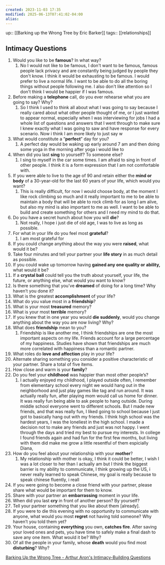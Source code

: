 ```yaml
---
created: 2023-11-03 17:35
modified: 2025-06-13T07:41:02-04:00
alias: 
---
```

up:: [[Barking up the Wrong Tree by Eric Barker]]
tags:: [[relationships]]

## Intimacy Questions

1. Would you like to be **famous**? In what way?
	1. No I would not like to be famous, I don't want to be famous, famous people lack privacy and are constantly being judged by people they don't know. I think it would be exhausting to be famous. I would prefer to live a normal life. I want to be able to do all the boring things without people following me. I also don't like attention so I don't think I would be happier if I was famous.
2. Before making a **telephone** call, do you ever rehearse what you are going to say? Why?
	1. So I think I used to think all about what I was going to say because I really cared about what other people thought of me, or I just wanted to appear normal, especially when I was interviewing for jobs I had a whole list of questions and answers that I went through to make sure I knew exactly what I was going to saw and have response for every scenario. Now i think I am more likely to just say w
3. What would constitute a “**perfect**” day for you?
	1. A perfect day would be waking up early around 7 am and then doing some yoga in the morning after yoga i would like to 
4. When did you last **sing** to yourself? To someone else?
	1. I sing to myself in the car some times. I am afraid to sing in front of other people. I think it is a form expression that I am not comfortable with.
5. If you were able to live to the age of 90 and retain either the **mind or body** of a 30-year-old for the last 60 years of your life, which would you want?
	1. This is really difficult, for now I would choose body, at the moment I like rock climbing so much and it really important to me to be able to maintain a body that will be able to rock climb for as long I am alive, but also my mind is also important to me as well. I want to be able to build and create something for others and I need my mind to do that.
6. Do you have a secret hunch about how you will **die**?
	1. Not really, I hope i just die of old age, I was to live as long as possible.
7. For what in your life do you feel most **grateful**?
	1. I am most grateful for 
8. If you could change anything about the way you were **raised**, what would it be?
9. Take four minutes and tell your partner your **life story** in as much detail as possible.
10. If you could wake up tomorrow having **gained any one quality or ability,** what would it be?
11. If a **crystal ball** could tell you the truth about yourself, your life, the future, or anything else, what would you want to know?
12. Is there something that you’ve **dreamed** of doing for a long time? Why haven’t you done it?
13. What is the greatest **accomplishment** of your life?
14. What do you value most in a **friendship**?
15. What is your most **treasured** memory?
16. What is your most **terrible** memory?
17. If you knew that in one year you would **die suddenly**, would you change anything about the way you are now living? Why?
18. What does **friendship** mean to you?
	1. Friendship is like another me, I think friendships are one the most important aspects on my life. Friends account for a large percentage of my happiness. Studies have shown that friendships are much more correlated with happiness than a romantic partner. 
19. What roles do **love and affection** play in your life?
20. Alternate sharing something you consider a positive characteristic of your partner. Share a total of five items.
21. How close and warm is your **family**?
22. Do you feel your **childhood** was happier than most other people’s?
	1. I actually enjoyed my childhood, I played outside often, I remember from elementary school every night we would hang out in the neighborhood and just play games like tag and run around. It was actually really fun, after playing mom would call us home for dinner. It was really fun being able to ask people to hang outside. During middle school everyone went to different schools. But I made new friends, and that was really fun, I liked going to school because I just got to basically hang out with my friends. I think high school was the hardest years, I was the loneliest in the high school. I made a decision not to make any friends and just was not happy. I went through the days and tried my best to pursue my interests. In college I found friends again and had fun for the first few months, but living with them did make me grow a little resentful of them espicially Diana, 
23. How do you feel about your relationship with your **mother**?
	1. My relationship with mother is okay, I think it could be better, I wish I was a lot closer to her than I actually am but I think the biggest barrier is my ability to communicate, I think growing up the US, i never really learned to speak Chinese, my goal is really because to speak chinese fluently, i reall
24. If you were going to become a close friend with your partner, please share what would be important for them to know.
25. Share with your partner an **embarrassing** moment in your life.
26. When did you last **cry** in front of another person? By yourself?
27. Tell your partner something that you like about them [already].
28. If you were to die this evening with no opportunity to communicate with anyone, what would you most **regret** not having told someone? Why haven’t you told them yet?
29. Your house, containing **everything** you own, **catches fire**. After saving your loved ones and pets, you have time to safely make a final dash to save any one item. What would it be? Why?
30. Of all the people in your family, whose **death** would you find most **disturbing**? Why?



[Barking Up the Wrong Tree - Arthur Aron's Intimacy-Building Questions](https://bakadesuyo.com/aron/)
